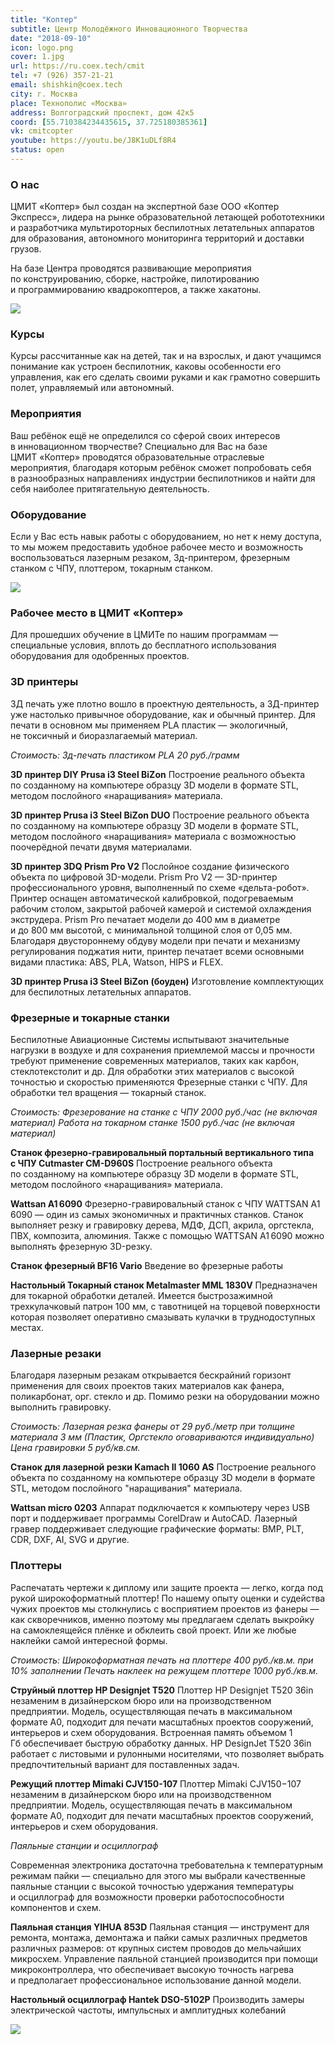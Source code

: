 ```yaml
---
title: "Коптер"
subtitle: Центр Молодёжного Инновационного Творчества
date: "2018-09-10"
icon: logo.png
cover: 1.jpg
url: https://ru.coex.tech/cmit
tel: +7 (926) 357-21-21
email: shishkin@coex.tech
city: г. Москва
place: Технополис «Москва»
address: Волгоградский проспект, дом 42к5
coord: [55.710384234435615, 37.725180385361]
vk: cmitcopter
youtube: https://youtu.be/J8K1uDLf8R4
status: open
---
```


### О нас

ЦМИТ «Коптер» был создан на экспертной базе ООО «Коптер Экспресс», лидера на рынке образовательной летающей робототехники и разработчика мультироторных беспилотных летательных аппаратов для образования, автономного мониторинга территорий и доставки грузов.

На базе Центра проводятся развивающие мероприятия по конструированию, сборке, настройке, пилотированию и программированию квадрокоптеров, а также хакатоны.

![](./2.jpg)

### Курсы

Курсы рассчитанные как на детей, так и на взрослых, и дают учащимся понимание как устроен беспилотник, каковы особенности его управления, как его сделать своими руками и как грамотно совершить полет, управляемый или автономный.

### Мероприятия

Ваш ребёнок ещё не определился со сферой своих интересов в инновационном творчестве? Специально для Вас на базе ЦМИТ «Коптер» проводятся образовательные отраслевые мероприятия, благодаря которым ребёнок сможет попробовать себя в разнообразных направлениях индустрии беспилотников и найти для себя наиболее притягательную деятельность.

### Оборудование

Если у Вас есть навык работы с оборудованием, но нет к нему доступа, то мы можем предоставить удобное рабочее место и возможность воспользоваться лазерным резаком, 3д-принтером, фрезерным станком с ЧПУ, плоттером, токарным станком.

![](./1.jpg)

### Рабочее место в ЦМИТ «Коптер»

Для прошедших обучение в ЦМИТе по нашим программам — специальные условия, вплоть до бесплатного использования оборудования для одобренных проектов.

### 3D принтеры

3Д печать уже плотно вошло в проектную деятельность, а 3Д-принтер уже настолько привычное оборудование, как и обычный принтер. Для печати в основном мы применяем PLA пластик — экологичный, не токсичный и биоразлагаемый материал.

_Стоимость: 3д-печать пластиком PLA 20 руб./грамм_

**3D принтер DIY Prusa i3 Steel BiZon** Построение реального объекта по созданному на компьютере образцу 3D модели в формате STL, методом послойного «наращивания» материала.

**3D принтер Prusa i3 Steel BiZon DUO** Построение реального объекта по созданному на компьютере образцу 3D модели в формате STL, методом послойного «наращивания» материала с возможностью поочерёдной печати двумя материалами.

**3D принтер 3DQ Prism Pro V2** Послойное создание физического объекта по цифровой 3D-модели. Prism Pro V2 — 3D-принтер профессионального уровня, выполненный по схеме «дельта-робот». Принтер оснащен автоматической калибровкой, подогреваемым рабочим столом, закрытой рабочей камерой и системой охлаждения экструдера. Prism Pro печатает модели до 400 мм в диаметре и до 800 мм высотой, с минимальной толщиной слоя от 0,05 мм. Благодаря двустороннему обдуву модели при печати и механизму регулирования поджатия нити, принтер печатает всеми основными видами пластика: ABS, PLA, Watson, HIPS и FLEX.

**3D принтер Prusa i3 Steel BiZon (боуден)** Изготовление комплектующих для беспилотных летательных аппаратов.

### Фрезерные и токарные станки

Беспилотные Авиационные Системы испытывают значительные нагрузки в воздухе и для сохранения приемлемой массы и прочности требуют применение современных материалов, таких как карбон, стеклотекстолит и др. Для обработки этих материалов с высокой точностью и скоростью применяются Фрезерные станки с ЧПУ. Для обработки тел вращения — токарный станок.

_Стоимость:_ _Фрезерование на станке с ЧПУ 2000 руб./час (не включая материал)_ _Работа на токарном станке 1500 руб./час (не включая материал)_

**Станок фрезерно-гравировальный портальный вертикального типа с ЧПУ Cutmaster CM-D960S** Построение реального объекта по созданному на компьютере образцу 3D модели в формате STL, методом послойного «наращивания» материала.

**Wattsan A1 6090** Фрезерно-гравировальный станок с ЧПУ WATTSAN A1 6090 — один из самых экономичных и практичных станков. Станок выполняет резку и гравировку дерева, МДФ, ДСП, акрила, оргстекла, ПВХ, композита, алюминия. Также с помощью WATTSAN A1 6090 можно выполнять фрезерную 3D-резку.

**Станок фрезерный BF16 Vario** Введение во фрезерные работы

**Настольный Токарный станок Metalmaster MML 1830V** Предназначен для токарной обработки деталей. Имеется быстрозажимной трехкулачковый патрон 100 мм, с тавотницей на торцевой поверхности которая позволяет оперативно смазывать кулачки в труднодоступных местах.

### Лазерные резаки

Благодаря лазерным резакам открывается бескрайний горизонт применения для своих проектов таких материалов как фанера, поликарбонат, орг. стекло и др. Помимо резки на оборудовании можно выполнить гравировку.

_Стоимость:_ _Лазерная резка фанеры от 29 руб./метр при толщине материала 3 мм (Пластик, Оргстекло оговариваются индивидуально)_ _Цена гравировки 5 руб/кв.см._

**Станок для лазерной резки Kamach II 1060 AS** Построение реального объекта по созданному на компьютере образцу 3D модели в формате STL, методом послойного "наращивания" материала.

**Wattsan micro 0203** Аппарат подключается к компьютеру через USB порт и поддерживает программы CorelDraw и AutoCAD. Лазерный гравер поддерживает следующие графические форматы: BMP, PLT, CDR, DXF, AI, SVG и другие.

### Плоттеры

Распечатать чертежи к диплому или защите проекта — легко, когда под рукой широкоформатный плоттер! По нашему опыту оценки и судейства чужих проектов мы столкнулись с восприятием проектов из фанеры — как скворечников, именно поэтому мы предлагаем сделать выкройку на самоклеящейся плёнке и обклеить свой проект. Или же любые наклейки самой интересной формы.

_Стоимость:_ _Широкоформатная печать на плоттере 400 руб./кв.м. при 10% заполнении_ _Печать наклеек на режущем плоттере 1000 руб./кв.м._

**Струйный плоттер HP Designjet T520** Плоттер HP Designjet T520 36in незаменим в дизайнерском бюро или на производственном предприятии. Модель, осуществляющая печать в максимальном формате А0, подходит для печати масштабных проектов сооружений, интерьеров и схем оборудования. Встроенная память объемом 1 Гб обеспечивает быструю обработку данных. HP DesignJet T520 36in работает с листовыми и рулонными носителями, что позволяет выбрать предпочтительный вариант для поставленных задач.

**Режущий плоттер Mimaki CJV150-107** Плоттер Mimaki CJV150−107 незаменим в дизайнерском бюро или на производственном предприятии. Модель, осуществляющая печать в максимальном формате А0, подходит для печати масштабных проектов сооружений, интерьеров и схем оборудования.

_Паяльные станции и осциллограф_

Современная электроника достаточна требовательна к температурным режимам пайки — специально для этого мы выбрали качественные паяльные станции с высокой точностью удержания температуры и осциллограф для возможности проверки работоспособности компонентов и схем.

**Паяльная станция YIHUA 853D** Паяльная станция — инструмент для ремонта, монтажа, демонтажа и пайки самых различных предметов различных размеров: от крупных систем проводов до мельчайших микросхем. Управление паяльной станцией производится при помощи микроконтроллера, что обеспечивает высокую точность нагрева и предполагает профессиональное использование данной модели.

**Настольный осциллограф Hantek DSO-5102P** Производить замеры электрической частоты, импульсных и амплитудных колебаний

![](./255A7793.jpg)
